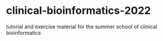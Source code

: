# clinical-bioinformatics-2022
tutorial and exercise material for the summer school of clinical bioinformatics

